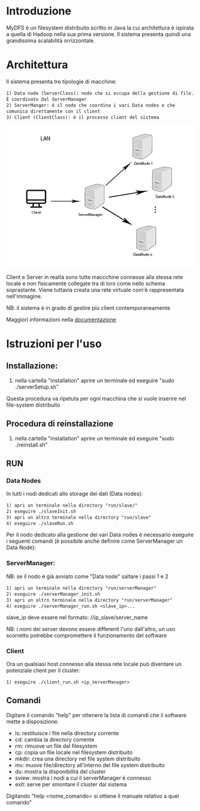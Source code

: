 # Introduzione

MyDFS è un filesystem distribuito scritto in Java la cui architettura è ispirata a quella di Hadoop nella sua prima versione. Il sistema presenta quindi una grandissima scalabilità orrizzontale.

# Architettura

Il sistema presenta tre tipologie di macchine:

	1) Data node (ServerClass): nodo che si occupa della gestione di file. È coordinato dal ServerManager
	2) ServerManger: è il nodo che coordina i vari Data nodes e che comunica direttamente con il client
	3) Client (ClientClass): è il processo client del sistema


![Alt text](./Img/ArchitetturaMyDFS.jpg)



Client e Server in realtà sono tutte maccchine connesse alla stessa rete locale e non fisicamente collegate tra di loro come nello schema soprastante.
Viene tuttavia creata una rete virtuale com'è rappresentata nell'immagine.

NB: il sistema è in grado di gestire più client contemporaneamente


Maggiori informazioni nella [documentazione](./Documentation/index.html)

# Istruzioni per l'uso

## Installazione:

1) nella cartella "installation" aprire un terminale ed eseguire "sudo ./serverSetup.sh"

Questa procedura va ripetuta per ogni macchina che si vuole inserire nel file-system distribuito


## Procedura di reinstallazione

1) nella cartella "installation" aprire un terminale ed eseguire "sudo ./reinstall.sh"



## RUN


### Data Nodes

In tutti i nodi dedicati allo storage dei dati (Data nodes):

	1) apri un terminale nella directory "run/slave/"
	2) eseguire ./slaveInit.sh 
	3) apri un altro terminale nella directory "run/slave"
	4) eseguire ./slaveRun.sh




Per il nodo dedicato alla gestione dei vari Data nodes è necessario eseguire i seguenti comandi (è possibile anche definire come ServerManager un Data Node):

### ServerManager:

NB: se il nodo è già avviato come "Data node" saltare i passi 1 e 2


	1) apri un terminale nella directory "run/serverManager"
	2) eseguire ./serverManager_init.sh
	3) apri un altro terminale nella directory "run/serverManager"
	4) eseguire ./serverManager_run.sh <slave_ip>...

slave_ip deve essere nel formato:  //ip_slave/server_name

NB: i nomi dei server devono essere differenti l'uno dall'altro, un uso scorretto potrebbe compromettere il funzionamento del software



### Client

Ora un qualsiasi host connesso alla stessa rete locale può diventare un potenziale client per il cluster:

	1) eseguire ./client_run.sh <ip_serverManager> 
	

## Comandi

Digitare il comando "help" per ottenere la lista di comandi che il software mette a disposizione.

- ls: restituisce i file nella directory corrente
- cd: cambia la directory corrente
- rm: rimuove un file dal filesystem
- cp: copia un file locale nel filesystem distribuito
- mkdir: crea una directory nel file system distribuito
- mv: muove file/directory all'interno del file system distribuito
- du: mostra la disponibilità del cluster
- sview: mostra i nodi a cui il serverManager è connesso
- exit: serve per smontare il cluster dal sistema


Digitando "help <nome_comando> si ottiene il manuale relativo a quel comando"